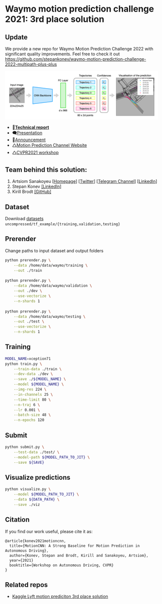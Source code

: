 # Waymo motion prediction challenge 2021: 3rd place solution

## Update
We provide a new repo for Waymo Motion Prediction Challenge 2022 with significant quality improvements. Feel free to check it out https://github.com/stepankonev/waymo-motion-prediction-challenge-2022-multipath-plus-plus

![header](docs/header.png)

- 📜[**Technical report**](./docs/CVPR2021_Waymo_motion_prediction.pdf)   
- 🗨️[Presentation](./docs/waymo_motion_prediction_2021_3rd_place_solution_presentation.pdf)  
- 🎉[Announcement](https://youtu.be/eOL_rCK59ZI?t=6485)    
- 🛆[Motion Prediction Channel Website](https://waymo.com/open/challenges/2021/motion-prediction/)  
- 🛆[CVPR2021 workshop](http://cvpr2021.wad.vision/)  


## Team behind this solution:
1. Artsiom Sanakoyeu [[Homepage](https://gdude.de)] [[Twitter](https://twitter.com/artsiom_s)] [[Telegram Channel](https://t.me/gradientdude)] [[LinkedIn](https://www.linkedin.com/in/sanakoev)]
2. Stepan Konev [[LinkedIn]](https://www.linkedin.com/in/stepan-konev/)
3. Kirill Brodt [[GitHub]](https://github.com/kbrodt)

## Dataset

Download
[datasets](https://console.cloud.google.com/storage/browser/waymo_open_dataset_motion_v_1_0_0)
`uncompressed/tf_example/{training,validation,testing}`

## Prerender

Change paths to input dataset and output folders

```bash
python prerender.py \
    --data /home/data/waymo/training \
    --out ./train
    
python prerender.py \
    --data /home/data/waymo/validation \
    --out ./dev \
    --use-vectorize \
    --n-shards 1
    
python prerender.py \
    --data /home/data/waymo/testing \
    --out ./test \
    --use-vectorize \
    --n-shards 1
```

## Training

```bash
MODEL_NAME=xception71
python train.py \
    --train-data ./train \
    --dev-data ./dev \
    --save ./${MODEL_NAME} \
    --model ${MODEL_NAME} \
    --img-res 224 \
    --in-channels 25 \
    --time-limit 80 \
    --n-traj 6 \
    --lr 0.001 \
    --batch-size 48 \
    --n-epochs 120
```

## Submit

```bash
python submit.py \
    --test-data ./test/ \
    --model-path ${MODEL_PATH_TO_JIT} \
    --save ${SAVE}
```


## Visualize predictions

```bash
python visualize.py \
    --model ${MODEL_PATH_TO_JIT} \
    --data ${DATA_PATH} \
    --save ./viz
```

## Citation
If you find our work useful, please cite it as:
```
@article{konev2021motioncnn,
  title={MotionCNN: A Strong Baseline for Motion Prediction in Autonomous Driving},
  author={Konev, Stepan and Brodt, Kirill and Sanakoyeu, Artsiom},
  year={2021}
  booktitle={Workshop on Autonomous Driving, CVPR}
}
```

## Related repos

* [Kaggle Lyft motion prediciton 3rd place solution](https://gdude.de/blog/2021-02-05/Kaggle-Lyft-solution)

